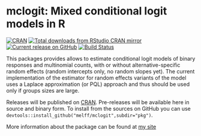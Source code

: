 
# mclogit: Mixed conditional logit models in R 

[![CRAN](http://www.r-pkg.org/badges/version/mclogit)](http://cran.rstudio.com/package=mclogit)
[![Total downloads from RStudio CRAN mirror](http://cranlogs.r-pkg.org/badges/grand-total/mclogit)](http://cran.r-project.org/web/packages/mclogit/index.html)
[![Current release on GitHub](http://img.shields.io/github/release/melff/mclogit.svg)](http://github.com/melff/mclogit/releases/)
[![Build Status](https://travis-ci.org/melff/mclogit.svg?branch=master)](https://travis-ci.org/melff/mclogit) 

<!-- [![Build status](https://ci.appveyor.com/api/projects/status/289k656f3jsbotd2?svg=true)](https://ci.appveyor.com/project/melff/mclogit) one CI service is enough -->

This packages provides allows to estimate conditional logit models of binary responses and multinomial counts, with or without alternative-specific random effects (random intercepts only, no random slopes yet). The current implementation of the estimator for random effects variants of the model uses a Laplace approximation (or PQL) approach and thus should be used only if groups sizes are large.

Releases will be published on [CRAN](http://cran.r-project.org/package=mclogit). Pre-releases will be available here in source and binary form. To install from the sources on GitHub you can use `devtools::install_github("melff/mclogit",subdir="pkg")`.

More information about the package can be found at [my site](http://www.elff.eu/software/mclogit/)
